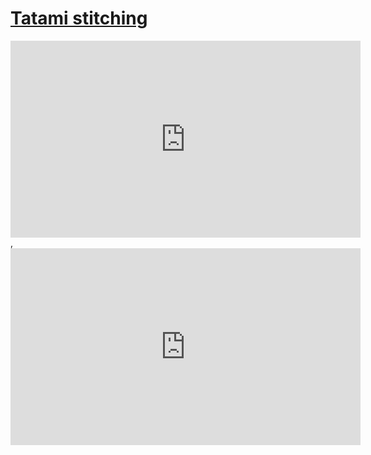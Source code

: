 # [Tatami stitching](/wilcom-docs/Summary/summary_-_create/Tatami_stitching)

<iframe src="https://www.youtube.com/embed/4-RwGATLML8" frameborder="0" 
      allow="accelerometer; autoplay; clipboard-write; encrypted-media; gyroscope; picture-in-picture" 
      allowfullscreen="" style="width: 560px; height: 315px;">
</iframe>
  ,
<iframe src="https://www.youtube.com/embed/qGkIuSS5Bk0" frameborder="0" 
      allow="accelerometer; autoplay; clipboard-write; encrypted-media; gyroscope; picture-in-picture" 
      allowfullscreen="" style="width: 560px; height: 315px;">
</iframe>
